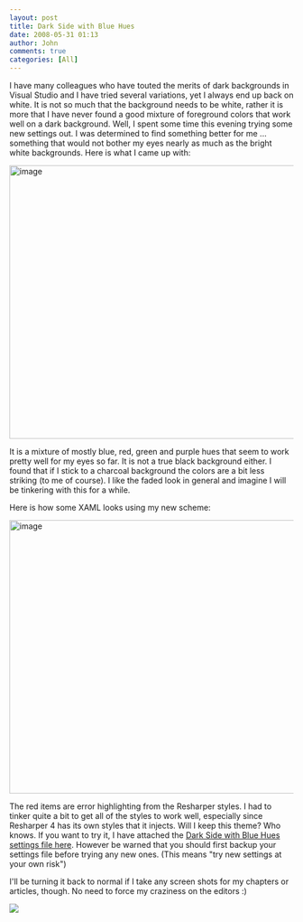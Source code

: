 ```yaml
---
layout: post
title: Dark Side with Blue Hues
date: 2008-05-31 01:13
author: John
comments: true
categories: [All]
---
```

<p>I have many colleagues who have touted the merits of dark backgrounds in Visual Studio and I have tried several variations, yet I always end up back on white. It is not so much that the background needs to be white, rather it is more that I have never found a good mixture of foreground colors that work well on a dark background. Well, I spent some time this evening trying some new settings out. I was determined to find something better for me ... something that would not bother my eyes nearly as much as the bright white backgrounds. Here is what I came up with:</p>  <p><a href="/wp-content/uploads/files/media/image/WindowsLiveWriter/ThePoweroftheDarkSide_DC8/image_2.png"><img style="border-top-width: 0px; border-left-width: 0px; border-bottom-width: 0px; border-right-width: 0px" height="484" alt="image" src="/wp-content/uploads/files/media/image/WindowsLiveWriter/ThePoweroftheDarkSide_DC8/image_thumb.png" width="607" border="0" /></a> </p>  <p>It is a mixture of mostly blue, red, green and purple hues that seem to work pretty well for my eyes so far. It is not a true black background either. I found that if I stick to a charcoal background the colors are a bit less striking (to me of course). I like the faded look in general and imagine I will be tinkering with this for a while.</p>  <p>Here is how some XAML looks using my new scheme:</p>  <p><a href="/wp-content/uploads/files/media/image/WindowsLiveWriter/ThePoweroftheDarkSide_DC8/image_4.png"><img style="border-top-width: 0px; border-left-width: 0px; border-bottom-width: 0px; border-right-width: 0px" height="484" alt="image" src="/wp-content/uploads/files/media/image/WindowsLiveWriter/ThePoweroftheDarkSide_DC8/image_thumb_1.png" width="602" border="0" /></a> </p>  <p>The red items are error highlighting from the Resharper styles. I had to tinker quite a bit to get all of the styles to work well, especially since Resharper 4 has its own styles that it injects. Will I keep this theme? Who knows. If you want to try it, I have attached the <a href="/wp-content/uploads/files/downloads/Dark Side with Blue Hues.rar">Dark Side with Blue Hues settings file here</a>. However be warned that you should first backup your settings file before trying any new ones. (This means &quot;try new settings at your own risk&quot;)</p>  <p>I'll be turning it back to normal if I take any screen shots for my chapters or articles, though. No need to force my craziness on the editors :)</p>  <div class="wlWriterSmartContent" id="scid:B3E14793-948F-49af-A347-D19C374A7C4F:60dff076-9c7e-4a27-8613-b5ec5be260ce" style="padding-right: 0px; display: inline; padding-left: 0px; padding-bottom: 0px; margin: 0px; padding-top: 0px"> <script type="text/javascript"><!--
digg_bodytext = 'I have many colleagues who have touted the merits of dark backgrounds in Visual Studio and I have tried several variations, yet I always end up back on white. It is not so much that the background needs to be white, rather it is more that I have never found a good mixture of foreground colors that work well on a dark background. Well, I spent some time this evening trying some new settings out. I was determined to find something better for me ... something that would not bother my eyes nearly as much as the bright white backgrounds. Here is what I came up with:';
//--></script> <script src="http://digg.com/tools/diggthis.js" type="text/javascript"></script> </div><div class="wlWriterHeaderFooter" style="margin:0px; padding:0px 0px 0px 0px;"><a href="http://www.dotnetkicks.com/kick/?url=/all/dark-side-with-blue-hues/"><img src="http://www.dotnetkicks.com/Services/Images/KickItImageGenerator.ashx?url=/all/dark-side-with-blue-hues/&amp;bgcolor=0080C0&amp;fgcolor=FFFFFF&amp;border=000000&amp;cbgcolor=D4E1ED&amp;cfgcolor=000000" border="0/"></a></div>

